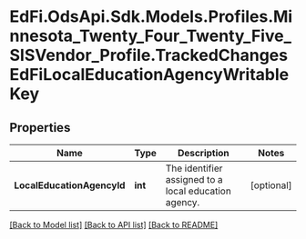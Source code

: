 # EdFi.OdsApi.Sdk.Models.Profiles.Minnesota_Twenty_Four_Twenty_Five_SISVendor_Profile.TrackedChangesEdFiLocalEducationAgencyWritableKey

## Properties

Name | Type | Description | Notes
------------ | ------------- | ------------- | -------------
**LocalEducationAgencyId** | **int** | The identifier assigned to a local education agency. | [optional] 

[[Back to Model list]](../README.md#documentation-for-models) [[Back to API list]](../README.md#documentation-for-api-endpoints) [[Back to README]](../README.md)

